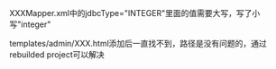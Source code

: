 XXXMapper.xml中的jdbcType="INTEGER"里面的值需要大写，写了小写"integer"

templates/admin/XXX.html添加后一直找不到，路径是没有问题的，通过rebuilded project可以解决